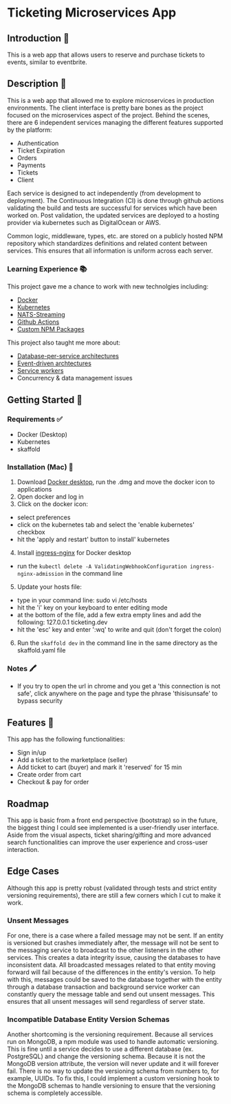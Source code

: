 # Ticketing Microservices App

## Introduction 🎩
This is a web app that allows users to reserve and purchase tickets to events, similar to eventbrite.

## Description 📝
This is a web app that allowed me to explore microservices in production environments.
The client interface is pretty bare bones as the project focused on the microservices aspect of the project.
Behind the scenes, there are 6 independent services managing the different features supported by the platform:
- Authentication
- Ticket Expiration
- Orders
- Payments
- Tickets
- Client

Each service is designed to act independently (from development to deployment). The Continuous Integration (CI) is done through github actions validating the build and tests are successful for services which have been worked on. Post validation, the updated services are deployed to a hosting provider via kubernetes such as DigitalOcean or AWS.

Common logic, middleware, types, etc. are stored on a publicly hosted NPM repository which standardizes definitions and related content between services. This ensures that all information is uniform across each server.

### Learning Experience 📚

This project gave me a chance to work with new technolgies including:
- [Docker](https://www.docker.com/)
- [Kubernetes](https://kubernetes.io/)
- [NATS-Streaming](https://docs.nats.io/nats-streaming-concepts/intro)
- [Github Actions](https://docs.github.com/en/actions/learn-github-actions)
- [Custom NPM Packages](https://docs.npmjs.com/creating-node-js-modules)

This project also taught me more about:
- [Database-per-service architectures](https://microservices.io/patterns/data/database-per-service.html)
- [Event-driven archtectures](https://aws.amazon.com/event-driven-architecture/)
- [Service workers](https://developers.google.com/web/fundamentals/primers/service-workers)
- Concurrency & data management issues

## Getting Started 🏁

### Requirements ✅
- Docker (Desktop)
- Kubernetes
- skaffold

### Installation (Mac) 💾
1. Download [Docker desktop](https://hub.docker.com/editions/community/docker-ce-desktop-mac), run the .dmg and move the docker icon to applications
2. Open docker and log in
3. Click on the docker icon:
  - select preferences
  - click on the kubernetes tab and select the 'enable kubernetes' checkbox
  - hit the 'apply and restart' button to install' kubernetes
4. Install [ingress-nginx](https://kubernetes.github.io/ingress-nginx/deploy/) for Docker desktop
  - run the `kubectl delete -A ValidatingWebhookConfiguration ingress-nginx-admission` in the command line
5. Update your hosts file:
  - type in your command line: sudo vi /etc/hosts
  - hit the 'i' key on your keyboard to enter editing mode
  - at the bottom of the file, add a few extra empty lines and add the following: 127.0.0.1 ticketing.dev
  - hit the 'esc' key and enter ':wq' to write and quit (don't forget the colon)
6. Run the `skaffold dev` in the command line in the same directory as the skaffold.yaml file

### Notes 🖍
- If you try to open the url in chrome and you get a 'this connection is not safe', click anywhere on the page and type the phrase 'thisisunsafe' to bypass security

## Features 🧩
This app has the following functionalities:
- Sign in/up
- Add a ticket to the marketplace (seller)
- Add ticket to cart (buyer) and mark it 'reserved' for 15 min
- Create order from cart
- Checkout & pay for order

## Roadmap
This app is basic from a front end perspective (bootstrap) so in the future, the biggest thing I could see implemented is a user-friendly user interface. Aside from the visual aspects, ticket sharing/gifting and more advanced search functionalities can improve the user experience and cross-user interaction.

## Edge Cases
Although this app is pretty robust (validated through tests and strict entity versioning requirements), there are still a few corners which I cut to make it work. 

### Unsent Messages
For one, there is a case where a failed message may not be sent. If an entity is versioned but crashes immediately after, the message will not be sent to the messaging service to broadcast to the other listeners in the other services. This creates a data integrity issue, causing the databases to have inconsistent data. All broadcasted messages related to that entity moving forward will fail because of the differences in the entity's version. To help with this, messages could be saved to the database together with the entity through a database transaction and background service worker can constantly query the message table and send out unsent messages. This ensures that all unsent messages will send regardless of server state.

### Incompatible Database Entity Version Schemas
Another shortcoming is the versioning requirement. Because all services run on MongoDB, a npm module was used to handle automatic versioning. This is fine until a service decides to use a different database (ex. PostgreSQL) and change the versioning schema. Because it is not the MongoDB version attribute, the version will never update and it will forever fail. There is no way to update the versioning schema from numbers to, for example, UUIDs. To fix this, I could implement a custom versioning hook to the MongoDB schemas to handle versioning to ensure that the versioning schema is completely accessible.
